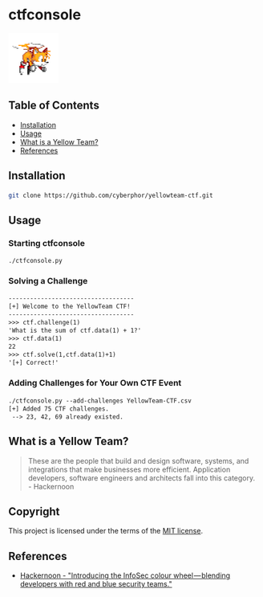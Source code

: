 # ctfconsole
![yellow.gif](/_misc/yellow.gif)

## Table of Contents
* [Installation](#installation)
* [Usage](#usage)
* [What is a Yellow Team?](#what-is-a-yellow-team)
* [References](#references)

## Installation
```bash
git clone https://github.com/cyberphor/yellowteam-ctf.git
```

## Usage
### Starting ctfconsole
```
./ctfconsole.py
```
### Solving a Challenge
```
-----------------------------------
[+] Welcome to the YellowTeam CTF!
-----------------------------------
>>> ctf.challenge(1)
'What is the sum of ctf.data(1) + 1?'
>>> ctf.data(1)
22
>>> ctf.solve(1,ctf.data(1)+1)
'[+] Correct!'
```
### Adding Challenges for Your Own CTF Event
```
./ctfconsole.py --add-challenges YellowTeam-CTF.csv
[+] Added 75 CTF challenges.
 --> 23, 42, 69 already existed.
```

## What is a Yellow Team?
> These are the people that build and design software, systems, and integrations that make businesses more efficient. Application developers, software engineers and architects fall into this category. <br> - Hackernoon

## Copyright
This project is licensed under the terms of the [MIT license](/_misc/LICENSE).

## References
* [Hackernoon - "Introducing the InfoSec colour wheel — blending developers with red and blue security teams."](https://hackernoon.com/introducing-the-infosec-colour-wheel-blending-developers-with-red-and-blue-security-teams-6437c1a07700)
